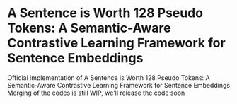 # A Sentence is Worth 128 Pseudo Tokens: A Semantic-Aware Contrastive Learning Framework for Sentence Embeddings
Official implementation of A Sentence is Worth 128 Pseudo Tokens: A Semantic-Aware Contrastive Learning Framework for Sentence Embeddings
Merging of the codes is still WIP, we'll release the code soon
